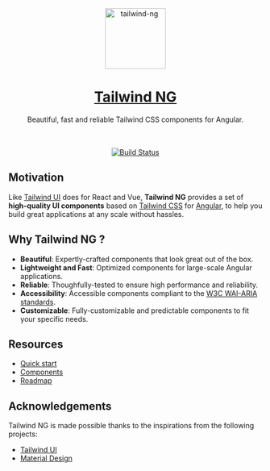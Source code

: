 <div align="center">
  <a href="https://tailwind-ng.com/">
    <img src="https://ngxtw-assets.pages.dev/ngxtw-logo-doc.png" alt="tailwind-ng" height="120" />
    <h1>Tailwind NG</h1>
  </a>
</div>

<div align="center">
Beautiful, fast and reliable Tailwind CSS components for Angular.
<br/>
<br/>
<br/>

[![Build Status](https://dev.azure.com/ecologiciel/Lab/_apis/build/status%2Fci%2Ftailwind-ng?branchName=next&stageName=CI&jobName=Build_Test_Publish)](https://dev.azure.com/ecologiciel/Lab/_build/latest?definitionId=10&branchName=next)

</div>

## Motivation

Like [Tailwind UI](https://tailwindui.com/) does for React and Vue, **Tailwind NG** provides a set of **high-quality UI components** based on [Tailwind CSS](https://tailwindcss.com/) for [Angular](https://angular.dev), to help you build great applications at any scale without hassles.

## Why Tailwind NG ?

- **Beautiful**: Expertly-crafted components that look great out of the box.
- **Lightweight and Fast**: Optimized components for large-scale Angular applications.
- **Reliable**: Thoughfully-tested to ensure high performance and reliability.
- **Accessibility**: Accessible components compliant to the [W3C WAI-ARIA standards](https://www.w3.org/TR/wai-aria/).
- **Customizable**: Fully-customizable and predictable components to fit your specific needs.

## Resources

- [Quick start](https://tailwind-ng.com/quick-start)
- [Components](https://tailwind-ng.com/components)
- [Roadmap](https://tailwind-ng.com/roadmap)

## Acknowledgements

Tailwind NG is made possible thanks to the inspirations from the following projects:

- [Tailwind UI](https://tailwindui.com/)
- [Material Design](https://m3.material.io/)
